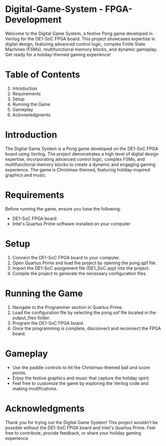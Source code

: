 # Digital-Game-System - FPGA-Development
Welcome to the Digital Game System, a festive Pong game developed in Verilog for the DE1-SoC FPGA board. This project showcases expertise in digital design, featuring advanced control logic, complex Finite State Machines (FSMs), multifunctional memory blocks, and dynamic 
gameplay. Get ready for a holiday-themed gaming experience!

# Table of Contents
1. Introduction
2. Requirements
3. Setup
4. Running the Game
5. Gameplay
6. Acknowledgments

# Introduction
The Digital Game System is a Pong game developed on the DE1-SoC FPGA board using Verilog. The project demonstrates a high level of digital design expertise, incorporating advanced control logic, complex FSMs, and multifunctional memory blocks to create a dynamic and 
engaging gaming experience. The game is Christmas-themed, featuring holiday-inspired graphics and music.

# Requirements
Before running the game, ensure you have the following:

- DE1-SoC FPGA board
- Intel's Quartus Prime software installed on your computer

# Setup
1. Connect the DE1-SoC FPGA board to your computer.
2. Open Quartus Prime and load the project by opening the pong.qpf file.
3. Import the DE1-SoC assignment file (DE1_SoC.qsp) into the project.
4. Compile the project to generate the necessary configuration files.

# Running the Game
1. Navigate to the Programmer section in Quartus Prime.
2. Load the configuration file by selecting the pong.sof file located in the output_files folder.
3. Program the DE1-SoC FPGA board.
4. Once the programming is complete, disconnect and reconnect the FPGA board.

# Gameplay
- Use the paddle controls to hit the Christmas-themed ball and score points.
- Enjoy the festive graphics and music that capture the holiday spirit.
- Feel free to customize the game by exploring the Verilog code and making modifications.

# Acknowledgments
Thank you for trying out the Digital Game System! This project wouldn't be possible without the DE1-SoC FPGA board and Intel's Quartus Prime. Feel free to contribute, provide feedback, or share your holiday gaming experience.

